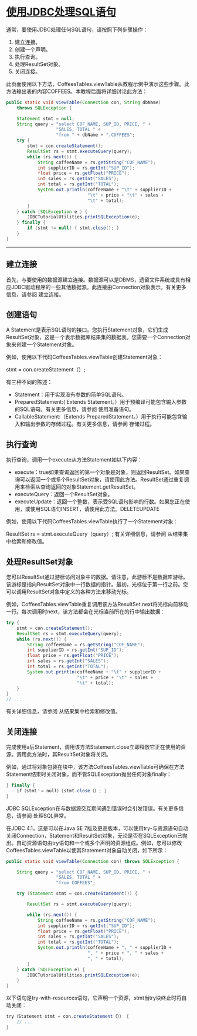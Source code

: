 #   [使用JDBC处理SQL语句](https://docs.oracle.com/javase/tutorial/jdbc/basics/processingsqlstatements.html)

通常，要使用JDBC处理任何SQL语句，请按照下列步骤操作：

1.  建立连接。
2.  创建一个声明。
3.  执行查询。
4.  处理ResultSet对象。
5.  关闭连接。

此页面使用以下方法，CoffeesTables.viewTable从教程示例中演示这些步骤。此方法输出表的内容COFFEES。本教程后面将详细讨论此方法：

``` Java
public static void viewTable(Connection con, String dbName)
    throws SQLException {

    Statement stmt = null;
    String query = "select COF_NAME, SUP_ID, PRICE, " +
                   "SALES, TOTAL " +
                   "from " + dbName + ".COFFEES";
    try {
        stmt = con.createStatement();
        ResultSet rs = stmt.executeQuery(query);
        while (rs.next()) {
            String coffeeName = rs.getString("COF_NAME");
            int supplierID = rs.getInt("SUP_ID");
            float price = rs.getFloat("PRICE");
            int sales = rs.getInt("SALES");
            int total = rs.getInt("TOTAL");
            System.out.println(coffeeName + "\t" + supplierID +
                               "\t" + price + "\t" + sales +
                               "\t" + total);
        }
    } catch (SQLException e ) {
        JDBCTutorialUtilities.printSQLException(e);
    } finally {
        if (stmt != null) { stmt.close(); }
    }
}
```

----

##  建立连接

首先，与要使用的数据源建立连接。数据源可以是DBMS，遗留文件系统或具有相应JDBC驱动程序的一些其他数据源。此连接由Connection对象表示。有关更多信息，请参阅 建立连接。

##  创建语句

A Statement是表示SQL语句的接口。您执行Statement对象，它们生成ResultSet对象，这是一个表示数据库结果集的数据表。您需要一个Connection对象来创建一个Statement对象。

例如，使用以下代码CoffeesTables.viewTable创建Statement对象：

stmt = con.createStatement（）;

有三种不同的陈述：

-   Statement：用于实现没有参数的简单SQL语句。
-   PreparedStatement:( Extends Statement。）用于预编译可能包含输入参数的SQL语句。有关更多信息，请参阅 使用准备语句。
-   CallableStatement:（Extends PreparedStatement。）用于执行可能包含输入和输出参数的存储过程。有关更多信息，请参阅 存储过程。

##  执行查询

执行查询，调用一个execute从方法Statement如以下内容：

-   execute：true如果查询返回的第一个对象是对象，则返回ResultSet。如果查询可以返回一个或多个ResultSet对象，请使用此方法。ResultSet通过重复调用来检索从查询返回的对象Statement.getResultSet。
-   executeQuery：返回一个ResultSet对象。
-   executeUpdate：返回一个整数，表示受SQL语句影响的行数。如果您正在使用，或使用SQL语句INSERT，请使用此方法。DELETEUPDATE

例如，使用以下代码CoffeesTables.viewTable执行了一个Statement对象：

ResultSet rs = stmt.executeQuery（query）;
有关详细信息，请参阅 从结果集中检索和修改值。

##  处理ResultSet对象

您可以ResultSet通过游标访问对象中的数据。请注意，此游标不是数据库游标。该游标是指向ResultSet对象中一行数据的指针。最初，光标位于第一行之前。您可以调用ResultSet对象中定义的各种方法来移动光标。

例如，CoffeesTables.viewTable重复调用该方法ResultSet.next将光标向前移动一行。每次调用时next，该方法都会在光标当前所在的行中输出数据：

``` Java
try {
    stmt = con.createStatement();
    ResultSet rs = stmt.executeQuery(query);
    while (rs.next()) {
        String coffeeName = rs.getString("COF_NAME");
        int supplierID = rs.getInt("SUP_ID");
        float price = rs.getFloat("PRICE");
        int sales = rs.getInt("SALES");
        int total = rs.getInt("TOTAL");
        System.out.println(coffeeName + "\t" + supplierID +
                           "\t" + price + "\t" + sales +
                           "\t" + total);
    }
}
// ...
```

有关详细信息，请参阅 从结果集中检索和修改值。

##  关闭连接

完成使用a后Statement，调用该方法Statement.close立即释放它正在使用的资源。调用此方法时，其ResultSet对象将关闭。

例如，通过将对象包装在块中，该方法CoffeesTables.viewTable可确保在方法Statement结束时关闭对象，而不管SQLException抛出任何对象finally：
``` Java
} finally {
    if（stmt！= null）{stmt.close（）; }
}
```
JDBC SQLException在与数据源交互期间遇到错误时会引发错误。有关更多信息，请参阅 处理SQL异常。

在JDBC 4.1，这是可以在Java SE 7版及更高版本，可以使用try-与资源语句自动关闭Connection，Statement和ResultSet对象，无论是否在SQLException已抛出。自动资源语句由try语句和一个或多个声明的资源组成。例如，您可以修改CoffeesTables.viewTable以使其Statement对象自动关闭，如下所示：

``` Java
public static void viewTable(Connection con) throws SQLException {

    String query = "select COF_NAME, SUP_ID, PRICE, " +
                   "SALES, TOTAL " +
                   "from COFFEES";

    try (Statement stmt = con.createStatement()) {

        ResultSet rs = stmt.executeQuery(query);

        while (rs.next()) {
            String coffeeName = rs.getString("COF_NAME");
            int supplierID = rs.getInt("SUP_ID");
            float price = rs.getFloat("PRICE");
            int sales = rs.getInt("SALES");
            int total = rs.getInt("TOTAL");
            System.out.println(coffeeName + ", " + supplierID +
                               ", " + price + ", " + sales +
                               ", " + total);
        }
    } catch (SQLException e) {
        JDBCTutorialUtilities.printSQLException(e);
    }
}
```
以下语句是try-with-resources语句，它声明一个资源，stmt当try块终止时将自动关闭：

``` Java
try（Statement stmt = con.createStatement（）） {
    // ...
}
```

